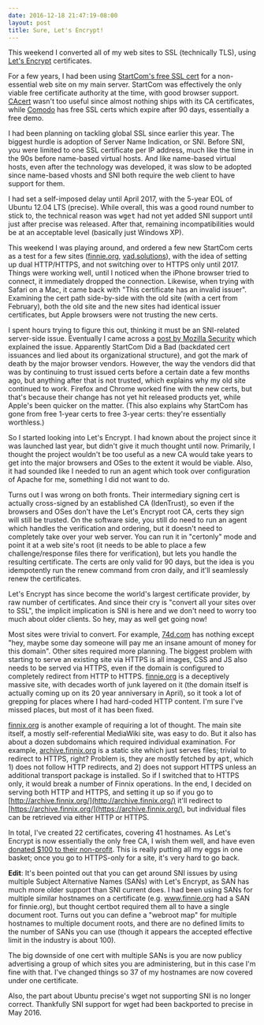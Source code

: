```yaml
---
date: 2016-12-18 21:47:19-08:00
layout: post
title: Sure, Let's Encrypt!
---
```

This weekend I converted all of my web sites to SSL (technically TLS), using [Let's Encrypt](https://letsencrypt.org/) certificates.

For a few years, I had been using [StartCom's free SSL cert](https://www.startssl.com/) for a non-essential web site on my main server.
StartCom was effectively the only viable free certificate authority at the time, with good browser support.
[CAcert](http://www.cacert.org/) wasn't too useful since almost nothing ships with its CA certificates, while [Comodo](https://ssl.comodo.com/free-ssl-certificate.php) has free SSL certs which expire after 90 days, essentially a free demo.

I had been planning on tackling global SSL since earlier this year.
The biggest hurdle is adoption of Server Name Indication, or SNI.
Before SNI, you were limited to one SSL certificate per IP address, much like the time in the 90s before name-based virtual hosts.
And like name-based virtual hosts, even after the technology was developed, it was slow to be adopted since name-based vhosts and SNI both require the web client to have support for them.

I had set a self-imposed delay until April 2017, with the 5-year EOL of Ubuntu 12.04 LTS (precise).
While overall, this was a good round number to stick to, the technical reason was <kbd>wget</kbd> had not yet added SNI support until just after precise was released.
After that, remaining incompatibilities would be at an acceptable level (basically just Windows XP).

This weekend I was playing around, and ordered a few new StartCom certs as a test for a few sites ([finnie.org](https://www.finnie.org/), [vad.solutions](https://vad.solutions/)), with the idea of setting up dual HTTP/HTTPS, and not switching over to HTTPS only until 2017.
Things were working well, until I noticed when the iPhone browser tried to connect, it immediately dropped the connection.
Likewise, when trying with Safari on a Mac, it came back with "This certificate has an invalid issuer".
Examining the cert path side-by-side with the old site (with a cert from February), both the old site and the new sites had identical issuer certificates, but Apple browsers were not trusting the new certs.

I spent hours trying to figure this out, thinking it must be an SNI-related server-side issue.
Eventually I came across a [post by Mozilla Security](https://blog.mozilla.org/security/2016/10/24/distrusting-new-wosign-and-startcom-certificates/) which explained the issue.
Apparently StartCom Did a Bad (backdated cert issuances and lied about its organizational structure), and got the mark of death by the major browser vendors.
However, the way the vendors did that was by continuing to trust issued certs before a certain date a few months ago, but anything after that is not trusted, which explains why my old site continued to work.
Firefox and Chrome worked fine with the new certs, but that's because their change has not yet hit released products yet, while Apple's been quicker on the matter.
(This also explains why StartCom has gone from free 1-year certs to free 3-year certs: they're essentially worthless.)

So I started looking into Let's Encrypt.
I had known about the project since it was launched last year, but didn't give it much thought until now.
Primarily, I thought the project wouldn't be too useful as a new CA would take years to get into the major browsers and OSes to the extent it would be viable.
Also, it had sounded like I needed to run an agent which took over configuration of Apache for me, something I did not want to do.

Turns out I was wrong on both fronts.
Their intermediary signing cert is actually cross-signed by an established CA (IdenTrust), so even if the browsers and OSes don't have the Let's Encrypt root CA, certs they sign will still be trusted.
On the software side, you still do need to run an agent which handles the verification and ordering, but it doesn't need to completely take over your web server.
You can run it in "certonly" mode and point it at a web site's root (it needs to be able to place a few challenge/response files there for verification), but lets you handle the resulting certificate.
The certs are only valid for 90 days, but the idea is you idempotently run the renew command from cron daily, and it'll seamlessly renew the certificates.

Let's Encrypt has since become the world's largest certificate provider, by raw number of certificates.
And since their cry is "convert all your sites over to SSL", the implicit implication is SNI is here and we don't need to worry too much about older clients.
So hey, may as well get going now!

Most sites were trivial to convert.
For example, [74d.com](https://74d.com/) has nothing except "hey, maybe some day someone will pay me an insane amount of money for this domain".
Other sites required more planning.
The biggest problem with starting to serve an existing site via HTTPS is all images, CSS and JS also needs to be served via HTTPS, even if the domain is configured to completely redirect from HTTP to HTTPS.
[finnie.org](https://www.finnie.org/) is a deceptively massive site, with decades worth of junk layered on it (the domain itself is actually coming up on its 20 year anniversary in April), so it took a lot of grepping for places where I had hard-coded HTTP content.
I'm sure I've missed places, but most of it has been fixed.

[finnix.org](https://www.finnix.org/) is another example of requiring a lot of thought.
The main site itself, a mostly self-referential MediaWiki site, was easy to do.
But it also has about a dozen subdomains which required individual examination.
For example, [archive.finnix.org](https://archive.finnix.org/) is a static site which just serves files; trivial to redirect to HTTPS, right?
Problem is, they are mostly fetched by <kbd>apt</kbd>, which 1) does not follow HTTP redirects, and 2) does not support HTTPS unless an additional transport package is installed.
So if I switched that to HTTPS only, it would break a number of Finnix operations.
In the end, I decided on serving both HTTP and HTTPS, and setting it up so if you go to [http://archive.finnix.org/](http://archive.finnix.org/) it'll redirect to [https://archive.finnix.org/](https://archive.finnix.org/), but individual files can be retrieved via either HTTP or HTTPS.

In total, I've created 22 certificates, covering 41 hostnames.
As Let's Encrypt is now essentially the only free CA, I wish them well, and have even [donated $100 to their non-profit](https://www.generosity.com/community-fundraising/make-a-more-secure-web-with-let-s-encrypt).
This is really putting all my eggs in one basket; once you go to HTTPS-only for a site, it's very hard to go back.

**Edit**: It's been pointed out that you can get around SNI issues by using multiple Subject Alternative Names (SANs) with Let's Encrypt, as SAN has much more older support than SNI current does.
I had been using SANs for multiple similar hostnames on a certificate (e.g. www.finnie.org had a SAN for finnie.org), but thought certbot required them all to have a single document root.
Turns out you can define a "webroot map" for multiple hostnames to multiple document roots, and there are no defined limits to the number of SANs you can use (though it appears the accepted effective limit in the industry is about 100).

The big downside of one cert with multiple SANs is you are now publicy advertising a group of which sites you are administering, but in this case I'm fine with that.
I've changed things so 37 of my hostnames are now covered under one certificate.

Also, the part about Ubuntu precise's wget not supporting SNI is no longer correct.
Thankfully SNI support for wget had been backported to precise in May 2016.
